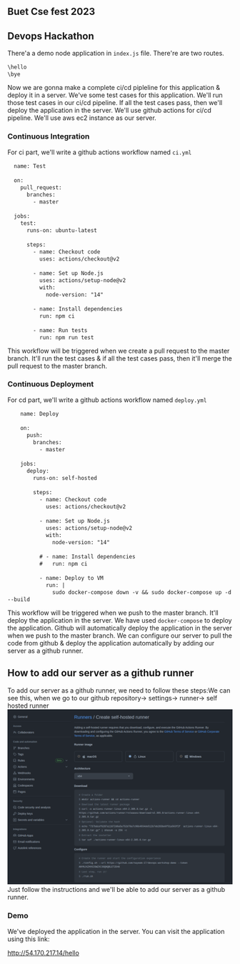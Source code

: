 ## Buet Cse fest 2023
## Devops Hackathon

There'a a demo node application in `index.js` file. There're are two routes.
```
\hello
\bye
```

Now we are gonna make a complete ci/cd pipleline for this application & deploy it in a server. We've some test cases for this application. We'll run those test cases in our ci/cd pipeline. If all the test cases pass, then we'll deploy the application in the server. We'll use github actions for ci/cd pipeline. We'll use aws ec2 instance as our server.  

  ### Continuous Integration
  For ci part, we'll write a github actions workflow named `ci.yml`

  ```
    name: Test

    on:
      pull_request:
        branches:
          - master

    jobs:
      test:
        runs-on: ubuntu-latest

        steps:
          - name: Checkout code
            uses: actions/checkout@v2

          - name: Set up Node.js
            uses: actions/setup-node@v2
            with:
              node-version: "14"

          - name: Install dependencies
            run: npm ci

          - name: Run tests
            run: npm run test

  ```
This workflow will be triggered when we create a pull request to the master branch. It'll run the test cases & if all the test cases pass, then it'll merge the pull request to the master branch.  

  ### Continuous Deployment
  For cd part, we'll write a github actions workflow named `deploy.yml`
```
    name: Deploy

    on:
      push:
        branches:
          - master

    jobs:
      deploy:
        runs-on: self-hosted

        steps:
          - name: Checkout code
            uses: actions/checkout@v2

          - name: Set up Node.js
            uses: actions/setup-node@v2
            with:
              node-version: "14"

          # - name: Install dependencies
          #   run: npm ci

          - name: Deploy to VM
            run: |
              sudo docker-compose down -v && sudo docker-compose up -d --build
```
This workflow will be triggered when we push to the master branch. It'll deploy the application in the server. We have used `docker-compose` to deploy the application. Github will automatically deploy the application in the server when we push to the master branch. We can configure our server to pull the code from github & deploy the application automatically by adding our server as a github runner.
## How to add our server as a github runner
To add our server as a github runner, we need to follow these steps:We can see this, when we go to our github repository-> settings-> runner-> self hosted runner 
![this](pics/self-hosted-runner.png)
Just follow the instructions and we'll be able to add our server as a github runner.

  ### Demo
  We've deployed the application in the server. You can visit the application using this link:

http://54.170.217.14/hello


<!-- nohup ./run.sh > /dev/null 2>&1 & -->